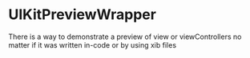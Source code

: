 # UIKitPreviewWrapper
There is a way to demonstrate a preview of view or viewControllers no matter if it was written in-code or by using xib files
